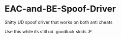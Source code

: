 # EAC-and-BE-Spoof-Driver
Shitty UD spoof driver that works on both anti cheats


Use this while its still ud. goodluck skids :P
